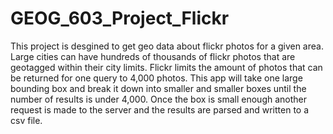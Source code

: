GEOG_603_Project_Flickr
=======================
This project is desgined to get geo data about flickr photos for a given area.  Large cities can have hundreds of thousands of flickr photos that are geotagged within their city limits.  Flickr limits the amount of photos that can be returned for one query to 4,000 photos.  This app will take one large bounding box and break it down into smaller and smaller boxes until the number of results is under 4,000.  Once the box is small enough another request is made to the server and the results are parsed and written to a csv file.

